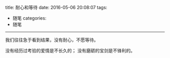title: 耐心和等待
date: 2016-05-06 20:08:07
tags:
- 随笔
categories:
- 随笔
-----------

我们往往急于看到结果，没有耐心，不愿等待。

没有经历过考验的爱情是不长久的；
没有磨砺的宝剑是不锋利的。

